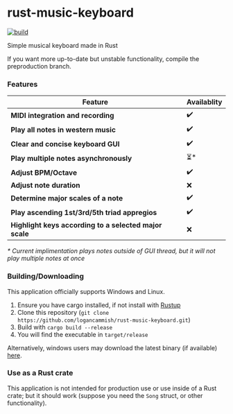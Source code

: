 # rust-music-keyboard

[![build](https://github.com/logancammish/rust-music-keyboard/actions/workflows/rust.yml/badge.svg)](https://github.com/logancammish/rust-music-keyboard/actions/workflows/rust.yml)

Simple musical keyboard made in Rust


If you want more up-to-date but unstable functionality, compile the preproduction branch.

### Features 

| Feature                     | Availablity  |
|-----------------------------|----------------------------------------------------------------------------------------------|
| **MIDI integration and recording**        | ✔️  |
| **Play all notes in western music**       | ✔️ |
| **Clear and concise keyboard GUI**       | ✔️ |
| **Play multiple notes asynchronously**       | ⏳* |
| **Adjust BPM/Octave**       | ✔️ |
| **Adjust note duration**       | ❌ |
| **Determine major scales of a note**       | ✔️ |
| **Play ascending 1st/3rd/5th triad appregios**       | ✔️ |
| **Highlight keys according to a selected major scale**       | ❌ |

*\* Current implimentation plays notes outside of GUI thread, but it will not play multiple notes at once*

### Building/Downloading

This application officially supports Windows and Linux. 
1. Ensure you have cargo installed, if not install with [Rustup](https://www.rust-lang.org/tools/install)
2. Clone this repository (`git clone https://github.com/logancammish/rust-music-keyboard.git`)
3. Build with `cargo build --release`
4. You will find the executable in `target/release`

Alternatively, windows users may download the latest binary (if available) [here](https://github.com/logancammish/rust-music-keyboard/releases/latest).

### Use as a Rust crate

This application is not intended for production use or use inside of a Rust crate; but it should work (suppose you need the `Song` struct, or other functionality).

